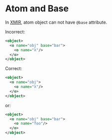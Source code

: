 # Atom and Base

In [XMIR], atom object can not have `@base` attribute.

Incorrect:

```xml
<object>
  <o name="obj" base="bar">
    <o name="λ"/>
  </o>
</object>
```

Correct:

```xml
<object>
  <o name="obj">
    <o name="λ"/>
  </o>
</object>
```

or:

```xml
<object>
  <o name="obj" base="bar">
    <o name="foo"/>
  </o>
</object>
```

[XMIR]: https://news.eolang.org/2022-11-25-xmir-guide.html
